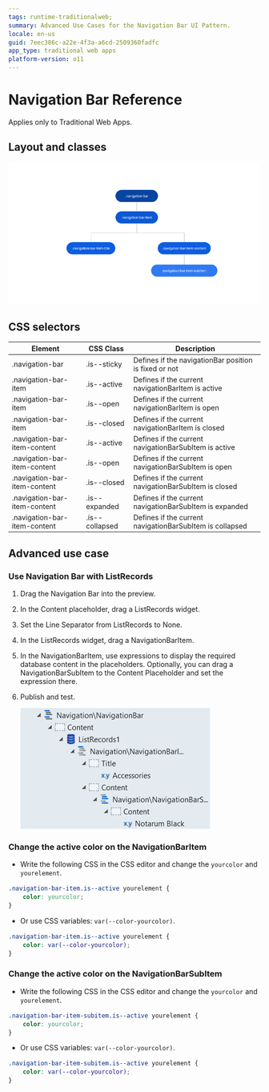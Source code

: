 ```yaml
---
tags: runtime-traditionalweb; 
summary: Advanced Use Cases for the Navigation Bar UI Pattern.
locale: en-us
guid: 7eec386c-a22e-4f3a-a6cd-2509360fadfc
app_type: traditional web apps
platform-version: o11
---
```


# Navigation Bar Reference

<div class="info" markdown="1">

Applies only to Traditional Web Apps.

</div>

## Layout and classes


![](images/navigationbar-4-diag.png)

## CSS selectors

| **Element** |  **CSS Class** |  **Description**  |
| ---|---|---  
| .navigation-bar |  .is--sticky|  Defines if the navigationBar position is fixed or not  |
| .navigation-bar-item | .is--active |  Defines if the current navigationBarItem is active  |
| .navigation-bar-item | .is--open |  Defines if the current navigationBarItem is open  |
| .navigation-bar-item | .is--closed |  Defines if the current navigationBarItem is closed  |
| .navigation-bar-item-content | .is--active |  Defines if the current navigationBarSubItem is active  |
| .navigation-bar-item-content | .is--open |  Defines if the current navigationBarSubItem is open  |
| .navigation-bar-item-content | .is--closed |  Defines if the current navigationBarSubItem is closed  |
| .navigation-bar-item-content | .is--expanded |  Defines if the current navigationBarSubItem is expanded  |
| .navigation-bar-item-content | .is--collapsed |  Defines if the current navigationBarSubItem is collapsed  |


## Advanced use case

### Use Navigation Bar with ListRecords

1. Drag the Navigation Bar into the preview.

1. In the Content placeholder, drag a ListRecords widget.

1. Set the Line Separator from ListRecords to None.

1. In the ListRecords widget, drag a NavigationBarItem.

1. In the NavigationBarItem, use expressions to display the required database content in the placeholders. Optionally, you can drag a NavigationBarSubItem to the Content Placeholder and set the expression there.

1. Publish and test.

    ![](images/navigationbar-5-ss.png)


### Change the active color on the NavigationBarItem

* Write the following CSS in the CSS editor and change the `yourcolor` and `yourelement`.

```css
.navigation-bar-item.is--active yourelement {
    color: yourcolor;
}
```

* Or use CSS variables: `var(--color-yourcolor)`.

```css
.navigation-bar-item.is--active yourelement {
    color: var(--color-yourcolor);
}
```

### Change the active color on the NavigationBarSubItem

* Write the following CSS in the CSS editor and change the `yourcolor` and `yourelement`.

```css
.navigation-bar-item-subitem.is--active yourelement {
    color: yourcolor;
}
```

* Or use CSS variables: `var(--color-yourcolor)`.

```css
.navigation-bar-item-subitem.is--active yourelement {
    color: var(--color-yourcolor);
}
```
